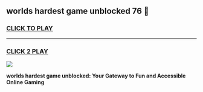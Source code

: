 
## worlds hardest game unblocked 76 👋
<h3>
<a href="https://premium.freeplayer.one?title=worlds_hardest_game_unblocked_76&ref=13F">CLICK TO PLAY</a></h3>
<hr>

<h3>
<a href="https://premium.freeplayer.one?title=worlds_hardest_game_unblocked_76&ref=13F">CLICK 2 PLAY</a>
  
</h3>

<a href="https://premium.freeplayer.one?title=worlds_hardest_game_unblocked_76&ref=12F/"><img src="https://clearcache.store/games.png"></a>


**worlds hardest game unblocked: Your Gateway to Fun and Accessible Online Gaming**
